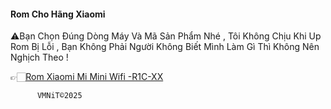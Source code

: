 #### Rom Cho Hãng Xiaomi 



 ⚠️Bạn Chọn Đúng Dòng Máy Và Mã Sản Phẩm Nhé , Tôi Không Chịu Khi Up Rom Bị Lỗi , Bạn Không Phải Người Không Biết Mình Làm Gì Thì Không Nên Nghịch Theo !
 

👉🏻[Rom Xiaomi Mi Mini Wifi -R1C-XX](test)







     
      
          VMNiT©2025
 
